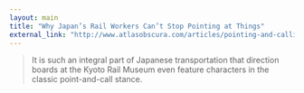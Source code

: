 ```yaml
---
layout: main
title: "Why Japan’s Rail Workers Can’t Stop Pointing at Things"
external_link: "http://www.atlasobscura.com/articles/pointing-and-calling-japan-trains"
---
```

> It is such an integral part of Japanese transportation that direction boards at the Kyoto Rail Museum even feature characters in the classic point-and-call stance.

